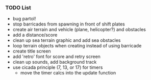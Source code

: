 ### TODO List

* bug partol!
* stop barricades from spawning in front of shift plates
* create air terrain and vehicle (plane, helicopter?) and obstacles
* add a distance/score
* clean up sea terrain graphic and add sea obstacles
* loop terrain objects when creating instead of using barricade
* create title screen
* add 'retro' font for score and retry screen
* clean up sounds, add background track
* use cicada principle (7, 13, or 17) for timers
    * move the timer calcs into the update function